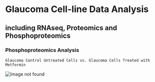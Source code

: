 # Glaucoma Cell-line Data Analysis
## including RNAseq, Proteomics and Phosphoproteomics

### Phosphoproteomics Analysis
```
Glaucoma Control Untreated Cells vs. Glaucoma Cells Treated with Metformin
```

![Image not found]("brucemoran.github.io/DEP_output/cell_line_metformin_excl_NLC/GLC_metformin.enh_volcanos.cell_line_metformin_excl_NLC.pdf")
